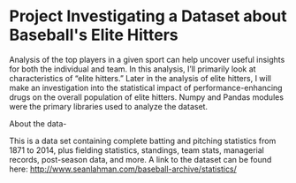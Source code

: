 # Project Investigating a Dataset about Baseball's Elite Hitters

Analysis of the top players in a given sport can help uncover useful insights for both the individual and team. In this analysis, I’ll primarily look at characteristics of “elite hitters.” Later in the analysis of elite hitters, I will make an investigation into the statistical impact of performance-enhancing drugs on the overall population of elite hitters. Numpy and Pandas modules were the primary libraries used to analyze the dataset. 

About the data-

This is a data set containing complete batting and pitching statistics from 1871 to 2014, plus fielding statistics, standings, team stats, managerial records, post-season data, and more. A link to the dataset can be found here: http://www.seanlahman.com/baseball-archive/statistics/

